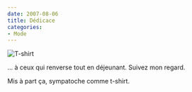 ```yaml
---
date: 2007-08-06
title: Dédicace
categories:
- Mode
---
```

<img src="https://dlgjp9x71cipk.cloudfront.net/2007/08/dejeuner.png" alt="T-shirt" />

... à ceux qui renverse tout en déjeunant. Suivez mon regard.

Mis à part ça, sympatoche comme t-shirt.
